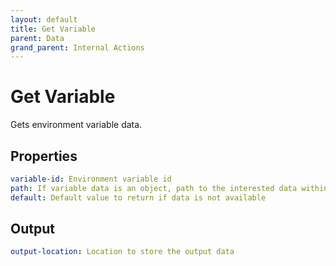 ```yaml
---
layout: default
title: Get Variable
parent: Data
grand_parent: Internal Actions
---
```

# Get Variable

Gets environment variable data.

## Properties
```yaml
variable-id: Environment variable id
path: If variable data is an object, path to the interested data within the object
default: Default value to return if data is not available
```

## Output
```yaml
output-location: Location to store the output data
```